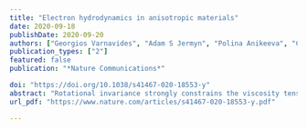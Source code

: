 ```yaml
---
title: "Electron hydrodynamics in anisotropic materials"
date: 2020-09-18
publishDate: 2020-09-20
authors: ["Georgios Varnavides", "Adam S Jermyn", "Polina Anikeeva", "Claudia Felser", "Prineha Narang"]
publication_types: ["2"]
featured: false
publication: "*Nature Communications*"

doi: "https://doi.org/10.1038/s41467-020-18553-y"
abstract: "Rotational invariance strongly constrains the viscosity tensor of classical fluids. When this symmetry is broken in anisotropic materials a wide array of novel phenomena become possible. We explore electron fluid behaviors arising from the most general viscosity tensors in two and three dimensions, constrained only thermodynamics and crystal symmetries. We find nontrivial behaviors in both two- and three-dimensional materials, including imprints of the crystal symmetry on the large-scale flow pattern. Breaking time-reversal symmetry introduces a non-dissipative Hall component to the viscosity tensor, and while this vanishes for 3D isotropic systems we show it need not for anisotropic materials. Further, for such systems we find that the electronic fluid stress can couple to the vorticity without breaking time-reversal symmetry. Our work demonstrates the anomalous landscape for electron hydrodynamics in systems beyond graphene, and presents experimental geometries to quantify the effects of electronic viscosity."
url_pdf: "https://www.nature.com/articles/s41467-020-18553-y.pdf"

---
```


